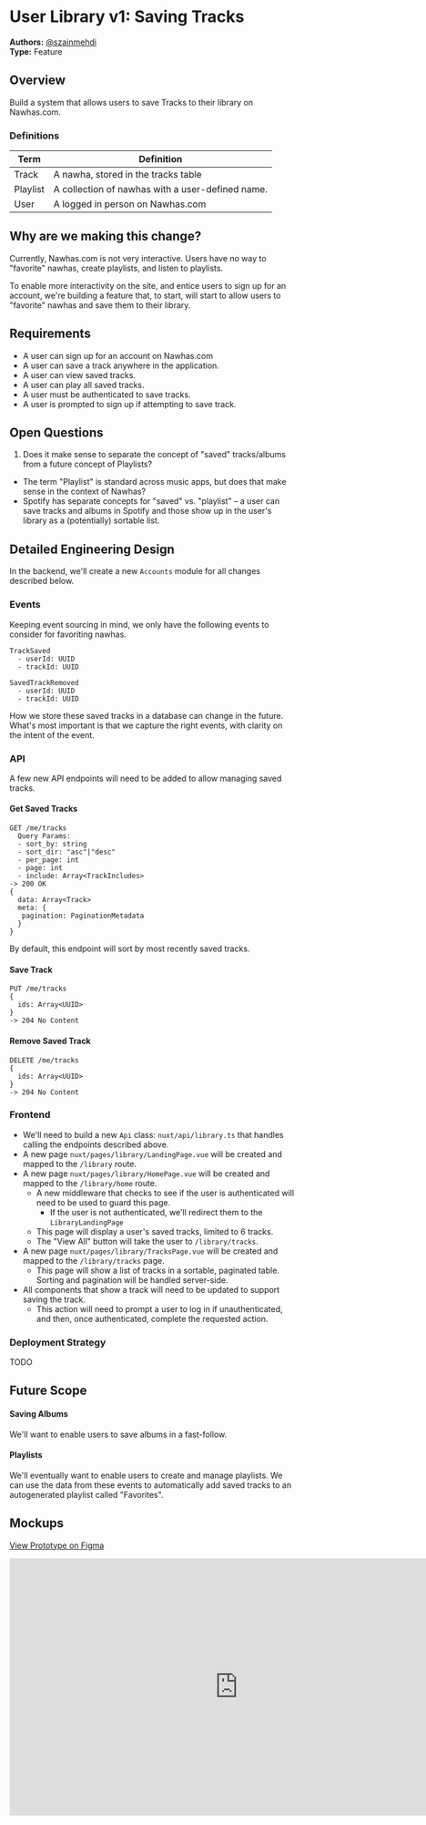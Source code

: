 # User Library v1: Saving Tracks
**Authors:** [@szainmehdi](https://github.com/szainmehdi)  
**Type:** Feature

## Overview
Build a system that allows users to save Tracks to their library on Nawhas.com.

### Definitions
<!-- 
Define terms used in this document, if not obvious. 
Remove this section if unnecessary. 
-->

| Term            | Definition                                       |
| --------------- | ------------------------------------------------ |
| Track           | A nawha, stored in the tracks table              |
| Playlist        | A collection of nawhas with a user-defined name. |
| User            | A logged in person on Nawhas.com                 |

## Why are we making this change?
<!-- Explain the motivation for this change -->
<!-- 
Example: 
To achieve the greater effort of allowing public edit access on Nawhas.com, enabling moderators to log in is a prerequisite. This change will also lay the foundation for the overall authentication system and enable Contributor registration and logins in the future.
-->

Currently, Nawhas.com is not very interactive. Users have no way to "favorite" nawhas, create playlists, and listen to playlists.

To enable more interactivity on the site, and entice users to sign up for an account, we're building a feature that, to start, will start to allow users to "favorite" nawhas and save them to their library.
 
## Requirements
<!-- Provide a list of acceptance criteria. Example:
- Engineers can provision a Moderator account.
- Moderators can log in to Nawhas.com with an email address and password.
- Moderators can log out of Nawhas.com to end their session.
- The frontend application can determine if a User is logged in.
- The frontend application can determine if a User is a Moderator.
-->
- A user can sign up for an account on Nawhas.com
- A user can save a track anywhere in the application.
- A user can view saved tracks.
- A user can play all saved tracks.
- A user must be authenticated to save tracks.
- A user is prompted to sign up if attempting to save track.

## Open Questions
1. Does it make sense to separate the concept of "saved" tracks/albums from a future concept of Playlists?
  - The term "Playlist" is standard across music apps, but does that make sense in the context of Nawhas?
  - Spotify has separate concepts for "saved" vs. "playlist" – a user can save tracks and albums in Spotify and those show up in the user's library as a (potentially) sortable list.

## Detailed Engineering Design

In the backend, we'll create a new `Accounts` module for all changes described below.

### Events
<!-- Describe any changes necessary to the API to make this feature possible. -->
Keeping event sourcing in mind, we only have the following events to consider for favoriting nawhas.

```
TrackSaved
  - userId: UUID
  - trackId: UUID

SavedTrackRemoved
  - userId: UUID
  - trackId: UUID
```

How we store these saved tracks in a database can change in the future. What's most important is that we capture the right events, with clarity on the intent of the event.

### API
A few new API endpoints will need to be added to allow managing saved tracks.

#### Get Saved Tracks
```
GET /me/tracks
  Query Params: 
  - sort_by: string
  - sort_dir: "asc"|"desc"
  - per_page: int
  - page: int
  - include: Array<TrackIncludes>
-> 200 OK 
{
  data: Array<Track>
  meta: {
   pagination: PaginationMetadata
  }
}
```

By default, this endpoint will sort by most recently saved tracks.

#### Save Track
```
PUT /me/tracks
{
  ids: Array<UUID>
}
-> 204 No Content
```

#### Remove Saved Track
```
DELETE /me/tracks
{
  ids: Array<UUID>
}
-> 204 No Content
```

### Frontend
- We'll need to build a new `Api` class: `nuxt/api/library.ts` that handles calling the endpoints described above.
- A new page `nuxt/pages/library/LandingPage.vue`  will be created and mapped to the `/library` route.
- A new page `nuxt/pages/library/HomePage.vue` will be created and mapped to the `/library/home` route.
  - A new middleware that checks to see if the user is authenticated will need to be used to guard this page.
    - If the user is not authenticated, we'll redirect them to the `LibraryLandingPage`
  - This page will display a user's saved tracks, limited to 6 tracks.
  - The "View All" button will take the user to `/library/tracks`.
- A new page `nuxt/pages/library/TracksPage.vue` will be created and mapped to the `/library/tracks` page.
  - This page will show a list of tracks in a sortable, paginated table. Sorting and pagination will be handled server-side.
- All components that show a track will need to be updated to support saving the track.
  - This action will need to prompt a user to log in if unauthenticated, and then, once authenticated, complete the requested action.

### Deployment Strategy
<!-- Describe rollout strategy. -->
TODO

## Future Scope

#### Saving Albums
We'll want to enable users to save albums in a fast-follow.

#### Playlists
We'll eventually want to enable users to create and manage playlists. We can use the data from these events to automatically add saved tracks to an autogenerated playlist called "Favorites".

## Mockups
<!-- Attach relevant mockups here. Links to Figma are also appropriate. -->
[View Prototype on Figma](https://www.figma.com/proto/FRmxecWKfbfSk19wMLepZS/Nawhas.com-Design?node-id=22215%3A34351&viewport=489%2C115%2C0.34071797132492065&scaling=min-zoom)
<iframe style="border: 1px solid rgba(0, 0, 0, 0.1);" width="800" height="450" src="https://www.figma.com/embed?embed_host=share&url=https%3A%2F%2Fwww.figma.com%2Fproto%2FFRmxecWKfbfSk19wMLepZS%2FNawhas.com-Design%3Fnode-id%3D22215%253A34351%26viewport%3D489%252C115%252C0.34071797132492065%26scaling%3Dmin-zoom&chrome=DOCUMENTATION" allowfullscreen></iframe>

